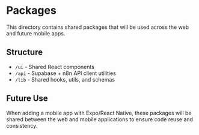 # Packages

This directory contains shared packages that will be used across the web and future mobile apps.

## Structure

- `/ui` - Shared React components
- `/api` - Supabase + n8n API client utilities
- `/lib` - Shared hooks, utils, and schemas

## Future Use

When adding a mobile app with Expo/React Native, these packages will be shared between the web and mobile applications to ensure code reuse and consistency.
